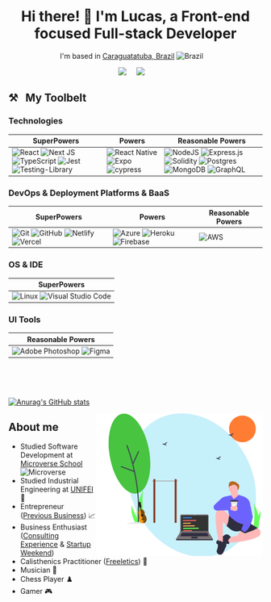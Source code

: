 
<h1 align='center'> Hi there! 👋 I'm Lucas, a Front-end focused Full-stack Developer</h1>

<div align='center'> 
  
I'm based in [Caraguatatuba, Brazil](https://goo.gl/maps/3H6et8vgeiF5eJry7) <img alt="Brazil" title="Brazil" src="https://user-images.githubusercontent.com/59986562/88660817-d7671c80-d0ad-11ea-955a-8d37daf08d30.png" height="24">&nbsp;&nbsp;&nbsp;&nbsp;
</div>
<p align='center'>
  <a href="https://twitter.com/delbel_lucas"><img src="https://img.shields.io/badge/twitter-%231DA1F2.svg?&style=for-the-badge&logo=twitter&logoColor=white" /></a>&nbsp;&nbsp;&nbsp;&nbsp;
  <a href="https://www.linkedin.com/in/lucasdelbel/"><img src="https://img.shields.io/badge/linkedin-%230077B5.svg?&style=for-the-badge&logo=linkedin&logoColor=white" /></a>&nbsp;&nbsp;&nbsp;&nbsp;
</p>

## ⚒&nbsp;&nbsp;&nbsp;My Toolbelt

### Technologies
| SuperPowers  | Powers | Reasonable Powers | 
| ------------- | ------------- |------------- |
| ![React](https://img.shields.io/badge/react-%2320232a.svg?style=for-the-badge&logo=react&logoColor=%2361DAFB) ![Next JS](https://img.shields.io/badge/Next-black?style=for-the-badge&logo=next.js&logoColor=white) ![TypeScript](https://img.shields.io/badge/typescript-%23007ACC.svg?style=for-the-badge&logo=typescript&logoColor=white) ![Jest](https://img.shields.io/badge/-jest-%23C21325?style=for-the-badge&logo=jest&logoColor=white) ![Testing-Library](https://img.shields.io/badge/-TestingLibrary-%23E33332?style=for-the-badge&logo=testing-library&logoColor=white) | ![React Native](https://img.shields.io/badge/react_native-%2320232a.svg?style=for-the-badge&logo=react&logoColor=%2361DAFB) ![Expo](https://img.shields.io/badge/expo-1C1E24?style=for-the-badge&logo=expo&logoColor=#D04A37) ![cypress](https://img.shields.io/badge/-cypress-%23E5E5E5?style=for-the-badge&logo=cypress&logoColor=058a5e) | ![NodeJS](https://img.shields.io/badge/node.js-6DA55F?style=for-the-badge&logo=node.js&logoColor=white) ![Express.js](https://img.shields.io/badge/express.js-%23404d59.svg?style=for-the-badge&logo=express&logoColor=%2361DAFB) ![Solidity](https://img.shields.io/badge/Solidity-%23363636.svg?style=for-the-badge&logo=solidity&logoColor=white) ![Postgres](https://img.shields.io/badge/postgres-%23316192.svg?style=for-the-badge&logo=postgresql&logoColor=white) ![MongoDB](https://img.shields.io/badge/MongoDB-%234ea94b.svg?style=for-the-badge&logo=mongodb&logoColor=white) ![GraphQL](https://img.shields.io/badge/-GraphQL-E10098?style=for-the-badge&logo=graphql&logoColor=white)

### DevOps & Deployment Platforms & BaaS
| SuperPowers  | Powers | Reasonable Powers | 
| ------------- | ------------- |------------- |
| ![Git](https://img.shields.io/badge/git-%23F05033.svg?style=for-the-badge&logo=git&logoColor=white) ![GitHub](https://img.shields.io/badge/github-%23121011.svg?style=for-the-badge&logo=github&logoColor=white) ![Netlify](https://img.shields.io/badge/netlify-%23000000.svg?style=for-the-badge&logo=netlify&logoColor=#00C7B7) ![Vercel](https://img.shields.io/badge/vercel-%23000000.svg?style=for-the-badge&logo=vercel&logoColor=white) | ![Azure](https://img.shields.io/badge/azure-%230072C6.svg?style=for-the-badge&logo=microsoftazure&logoColor=white) ![Heroku](https://img.shields.io/badge/heroku-%23430098.svg?style=for-the-badge&logo=heroku&logoColor=white) ![Firebase](https://img.shields.io/badge/firebase-%23039BE5.svg?style=for-the-badge&logo=firebase) |  ![AWS](https://img.shields.io/badge/AWS-%23FF9900.svg?style=for-the-badge&logo=amazon-aws&logoColor=white) |

### OS & IDE
| SuperPowers |
|------------ |
| ![Linux](https://img.shields.io/badge/Linux-FCC624?style=for-the-badge&logo=linux&logoColor=black) ![Visual Studio Code](https://img.shields.io/badge/Visual%20Studio%20Code-0078d7.svg?style=for-the-badge&logo=visual-studio-code&logoColor=white) |

### UI Tools
| Reasonable Powers |
|------------ |
|![Adobe Photoshop](https://img.shields.io/badge/adobe%20photoshop-%2331A8FF.svg?style=for-the-badge&logo=adobe%20photoshop&logoColor=white) ![Figma](https://img.shields.io/badge/figma-%23F24E1E.svg?style=for-the-badge&logo=figma&logoColor=white) |
<br/>
<br/>
<br/>



[![Anurag's GitHub stats](https://github-readme-stats.vercel.app/api?username=ldelbel&theme=radical&show_icons=true)](https://github.com/anuraghazra/github-readme-stats)



<img width=330px align=right  src=https://github.com/ldelbel/ldelbel/blob/master/assets/image.svg>
<div>  
  

  
## About me

- Studied Software Development at [Microverse School](https://www.microverse.org/) <img alt="Microverse" title="Microverse" src="https://user-images.githubusercontent.com/59986562/88595658-ced4fe80-d039-11ea-97fd-f6351b7e8d00.png" height="28">&nbsp;&nbsp;&nbsp;&nbsp; 
- Studied Industrial Engineering at [UNIFEI](https://unifei.edu.br/) 📖
- Entrepreneur ([Previous Business](https://www.instagram.com/fitwaydoces/)) 📈
- Business Enthusiast ([Consulting Experience](https://www.facebook.com/itajubaconsultingclub/) & [Startup Weekend](http://communities.techstars.com/brazil/lorena/startup-weekend/10011))
- Calisthenics Practitioner ([Freeletics](https://www.freeletics.com/en/)) 💪
- Musician 🎸
- Chess Player :chess_pawn:
- Gamer 🎮 

</div>

<br>
<br>
